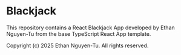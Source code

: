 # Blackjack

This repository contains a React Blackjack App developed by Ethan Nguyen-Tu from the base TypeScript React App template.

Copyright (c) 2025 Ethan Nguyen-Tu. All rights reserved.

